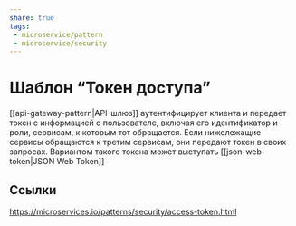 ```yaml
---
share: true
tags:
 - microservice/pattern
 - microservice/security
---
```

# Шаблон “Токен доступа”
[[api-gateway-pattern|API-шлюз]] аутентифицирует клиента и передает токен с информацией о пользователе, включая его идентификатор и роли, сервисам, к которым тот обращается. Если нижележащие сервисы обращаются к третим сервисам, они передают токен в своих запросах.
Вариантом такого токена может выступать [[json-web-token|JSON Web Token]]
## Ссылки
https://microservices.io/patterns/security/access-token.html
